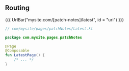 ## <span data-id="title">Routing</span>

{{{ UrlBar("mysite.com/[patch-notes]/latest", id = "url") }}}

```kotlin 1,3 <fragment> [code]
// com/mysite/pages/patchNotes/Latest.kt

package com.mysite.pages.patchNotes

@Page
@Composable
fun LatestPage() {
    /* ... */
}
```
